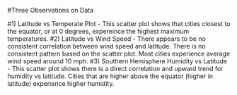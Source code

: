 #Three Observations on Data

#1) Latitude vs Temperate Plot - This scatter plot shows that cities closest to the equator, or at 0 degrees, expereince the highest maximum temperatures. 
#2) Latitude vs Wind Speed - There appears to be no consistent correlation between wind speed and latitude. There is no consistent pattern based on the scatter plot. Most cities experience average wind speed around 10 mph. 
#3) Southern Hemisphere Humidity vs Latitude - This scatter plot shows there is a direct correlation and upward trend for humidity vs latitude.  Cities that are higher above the equator (higher in latitude) experience higher humidity. 

